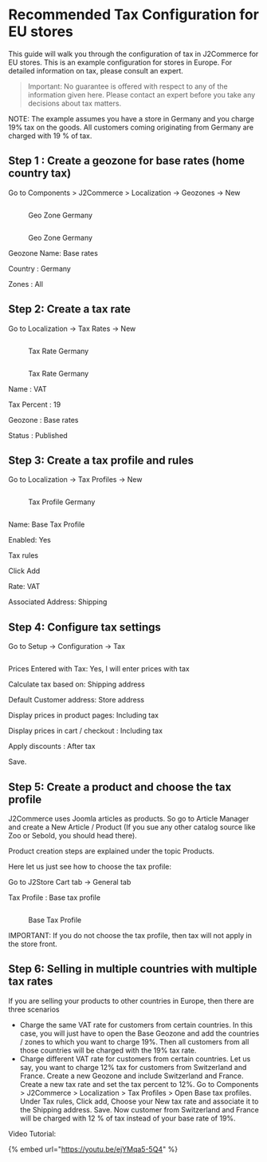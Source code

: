 # Recommended Tax Configuration for EU stores

This guide will walk you through the configuration of tax in J2Commerce for EU stores. This is an example configuration for stores in Europe. For detailed information on tax, please consult an expert.

> Important: No guarantee is offered with respect to any of the information given here. Please contact an expert before you take any decisions about tax matters.

NOTE: The example assumes you have a store in Germany and you charge 19% tax on the goods. All customers coming originating from Germany are charged with 19 % of tax.

## Step 1 : Create a geozone for base rates (home country tax) <a href="#step-1--create-a-geozone-for-base-rates-home-country-tax" id="step-1--create-a-geozone-for-base-rates-home-country-tax"></a>

Go to Components > J2Commerce > Localization -> Geozones -> New

<figure><img src="../.gitbook/assets/geo-zone.webp" alt=""><figcaption><p>Geo Zone Germany</p></figcaption></figure>

<figure><img src="../.gitbook/assets/geo-zone-germany.webp" alt=""><figcaption><p>Geo Zone Germany</p></figcaption></figure>

Geozone Name: Base rates

Country : Germany

Zones : All

## Step 2: Create a tax rate <a href="#step-2-create-a-tax-rate" id="step-2-create-a-tax-rate"></a>

Go to Localization -> Tax Rates -> New

<figure><img src="../.gitbook/assets/tax-rate.webp" alt=""><figcaption><p>Tax Rate Germany</p></figcaption></figure>

<figure><img src="../.gitbook/assets/tax-rate-germany.webp" alt=""><figcaption><p>Tax Rate Germany</p></figcaption></figure>

Name : VAT

Tax Percent : 19

Geozone : Base rates

Status : Published

## Step 3: Create a tax profile and rules <a href="#step-3-create-a-tax-profile-and-rules" id="step-3-create-a-tax-profile-and-rules"></a>

Go to Localization -> Tax Profiles -> New

<figure><img src="../.gitbook/assets/tax-profile.webp" alt=""><figcaption><p>Tax Profile Germany</p></figcaption></figure>

<figure><img src="../.gitbook/assets/tax-profile-germany.webp" alt=""><figcaption></figcaption></figure>

Name: Base Tax Profile

Enabled: Yes

Tax rules

Click Add

Rate: VAT

Associated Address: Shipping

## Step 4: Configure tax settings <a href="#step-4-configure-tax-settings" id="step-4-configure-tax-settings"></a>

Go to Setup -> Configuration -> Tax

<figure><img src="../.gitbook/assets/tax-config-germany.webp" alt=""><figcaption></figcaption></figure>

Prices Entered with Tax: Yes, I will enter prices with tax

Calculate tax based on: Shipping address

Default Customer address: Store address

Display prices in product pages: Including tax

Display prices in cart / checkout : Including tax

Apply discounts : After tax

Save.

## Step 5: Create a product and choose the tax profile <a href="#step-5-create-a-product-and-choose-the-tax-profile" id="step-5-create-a-product-and-choose-the-tax-profile"></a>

J2Commerce uses Joomla articles as products. So go to Article Manager and create a New Article / Product (If you sue any other catalog source like Zoo or Sebold, you should head there).

Product creation steps are explained under the topic Products.

Here let us just see how to choose the tax profile:

Go to J2Store Cart tab -> General tab

Tax Profile : Base tax profile

<figure><img src="../.gitbook/assets/j2store-tax-germany.webp" alt=""><figcaption><p>Base Tax Profile</p></figcaption></figure>

IMPORTANT: If you do not choose the tax profile, then tax will not apply in the store front.

## Step 6: Selling in multiple countries with multiple tax rates <a href="#step-6-selling-in-multiple-countries-with-multiple-tax-rates" id="step-6-selling-in-multiple-countries-with-multiple-tax-rates"></a>

If you are selling your products to other countries in Europe, then there are three scenarios

* Charge the same VAT rate for customers from certain countries. In this case, you will just have to open the Base Geozone and add the countries / zones to which you want to charge 19%. Then all customers from all those countries will be charged with the 19% tax rate.
* Charge different VAT rate for customers from certain countries.  Let us say, you want to charge 12% tax for customers from Switzerland and France. Create a new Geozone and include Switzerland and France. Create a new tax rate and set the tax percent to 12%. Go to Components > J2Commerce > Localization > Tax Profiles > Open Base tax profiles. Under Tax rules, Click add, Choose your New tax rate and associate it to the Shipping address. Save. Now customer from Switzerland and France will be charged with 12 % of tax instead of your base rate of 19%.

Video Tutorial:

{% embed url="https://youtu.be/ejYMqa5-5Q4" %}
